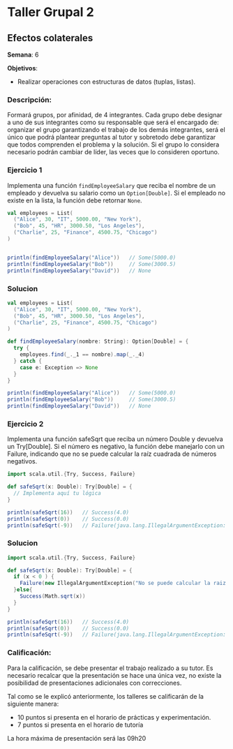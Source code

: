 # Taller Grupal  2
## Efectos colaterales

**Semana**: 6

**Objetivos**:

- Realizar operaciones con estructuras de datos (tuplas, listas).

### Descripción:

Formará grupos, por afinidad, de 4 integrantes. Cada grupo debe designar a uno de sus integrantes como su responsable que será el encargado de: organizar el grupo garantizando el trabajo de los demás integrantes, será el único que podrá plantear preguntas al tutor y sobretodo debe garantizar que todos comprenden el problema y la solución. Si el grupo lo considera necesario podrán cambiar de líder, las veces que lo consideren oportuno.

### Ejercicio 1
Implementa una función `findEmployeeSalary` que reciba el nombre de un empleado y devuelva su salario como un `Option[Double]`. Si el empleado no existe en la lista, la función debe retornar `None`.

```Scala
val employees = List(
  ("Alice", 30, "IT", 5000.00, "New York"),
  ("Bob", 45, "HR", 3000.50, "Los Angeles"),
  ("Charlie", 25, "Finance", 4500.75, "Chicago")
)


println(findEmployeeSalary("Alice"))   // Some(5000.0)
println(findEmployeeSalary("Bob"))     // Some(3000.5)
println(findEmployeeSalary("David"))   // None
```

### Solucion 
```Scala
val employees = List(
  ("Alice", 30, "IT", 5000.00, "New York"),
  ("Bob", 45, "HR", 3000.50, "Los Angeles"),
  ("Charlie", 25, "Finance", 4500.75, "Chicago")
)

def findEmployeeSalary(nombre: String): Option[Double] = {
  try {
    employees.find(_._1 == nombre).map(_._4)
  } catch {
    case e: Exception => None
  }
}

println(findEmployeeSalary("Alice"))   // Some(5000.0)
println(findEmployeeSalary("Bob"))     // Some(3000.5)
println(findEmployeeSalary("David"))   // None
```

### Ejercicio 2
Implementa una función safeSqrt que reciba un número Double y devuelva un Try[Double]. Si el número es negativo, la función debe manejarlo con un Failure, indicando que no se puede calcular la raíz cuadrada de números negativos.

```Scala
import scala.util.{Try, Success, Failure}

def safeSqrt(x: Double): Try[Double] = {
  // Implementa aquí tu lógica
}

println(safeSqrt(16))   // Success(4.0)
println(safeSqrt(0))    // Success(0.0)
println(safeSqrt(-9))   // Failure(java.lang.IllegalArgumentException: No se puede calcular la raíz cuadrada de un número negativo)
```
### Solucion 
```Scala
import scala.util.{Try, Success, Failure}

def safeSqrt(x: Double): Try[Double] = {
  if (x < 0 ) {
    Failure(new IllegalArgumentException("No se puede calcular la raiz de un numero negativo"))
  }else{
    Success(Math.sqrt(x))
  }
}

println(safeSqrt(16))   // Success(4.0)
println(safeSqrt(0))    // Success(0.0)
println(safeSqrt(-9))   // Failure(java.lang.IllegalArgumentException: No se puede calcular la raíz cuadrada de un número negativo)
```

### Calificación:

Para la calificación, se debe presentar el trabajo realizado a su tutor. Es necesario recalcar que la presentación se hace una única vez, no existe la posibilidad de presentaciones adicionales con correcciones. 

Tal como se le explicó anteriormente, los talleres se calificarán de la siguiente manera:

- 10 puntos si presenta en el horario de prácticas y experimentación.
- 7 puntos si presenta en el horario de tutoría

La hora máxima de presentación será las 09h20
